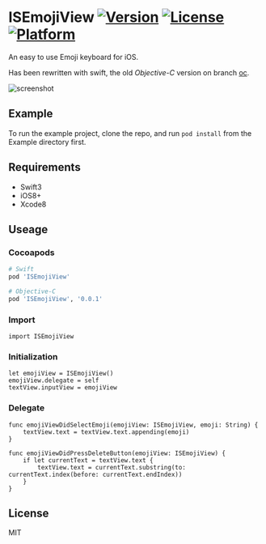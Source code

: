 # ISEmojiView [![Version](https://img.shields.io/cocoapods/v/ISEmojiView.svg?style=flat)](http://cocoapods.org/pods/ISEmojiView) [![License](https://img.shields.io/cocoapods/l/ISEmojiView.svg?style=flat)](http://cocoapods.org/pods/ISEmojiView) [![Platform](https://img.shields.io/cocoapods/p/ISEmojiView.svg?style=flat)](http://cocoapods.org/pods/ISEmojiView)

An easy to use Emoji keyboard for iOS.

Has been rewritten with swift, the old *Objective-C* version on branch [oc](https://github.com/isaced/ISEmojiView/tree/oc).

![screenshot](https://raw.github.com/isaced/ISEmojiView/master/screenshot.jpg)

## Example

To run the example project, clone the repo, and run `pod install` from the Example directory first.

## Requirements

- Swift3
- iOS8+
- Xcode8

## Useage

### Cocoapods

```ruby
# Swift
pod 'ISEmojiView'

# Objective-C
pod 'ISEmojiView', '0.0.1'
```

### Import

```
import ISEmojiView
```

### Initialization

```
let emojiView = ISEmojiView()
emojiView.delegate = self
textView.inputView = emojiView
```
### Delegate

<ISEmojiViewDelegate>

```
func emojiViewDidSelectEmoji(emojiView: ISEmojiView, emoji: String) {
    textView.text = textView.text.appending(emoji)
}
    
func emojiViewDidPressDeleteButton(emojiView: ISEmojiView) {
    if let currentText = textView.text {
        textView.text = currentText.substring(to: currentText.index(before: currentText.endIndex))
    }
}
```

## License

MIT
